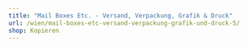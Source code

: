 ```yaml
---
title: "Mail Boxes Etc. - Versand, Verpackung, Grafik & Druck"
url: /wien/mail-boxes-etc-versand-verpackung-grafik-und-druck-5/
shop: Kopieren
---
```

